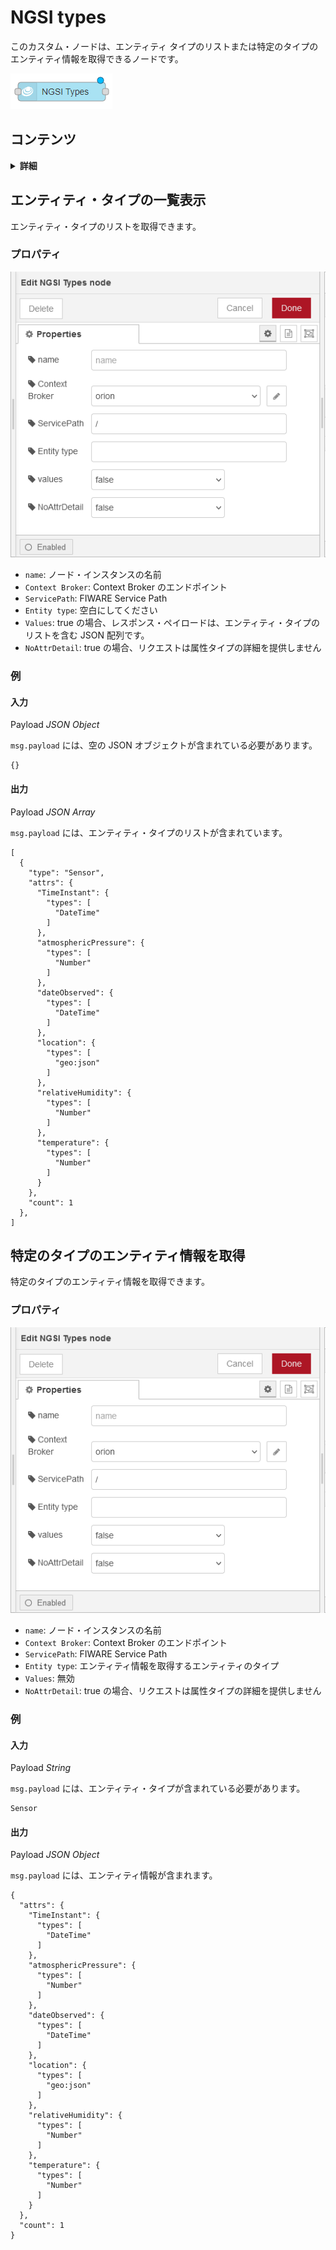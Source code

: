 # NGSI types

このカスタム・ノードは、エンティティ タイプのリストまたは特定のタイプのエンティティ情報を取得できるノードです。

![](https://raw.githubusercontent.com/lets-fiware/node-red-contrib-letsfiware-NGSI/gh-pages/images/types/types-01.png)

## コンテンツ

<details>
<summary><strong>詳細</strong></summary>

-   [エンティティ・タイプの一覧表示](#list-entity-types)
-   [特定のタイプのエンティティ情報を取得](#retrieve-entity-information-for-a-given-type)

</details>

<a name="list-entity-types"></a>

## エンティティ・タイプの一覧表示

エンティティ・タイプのリストを取得できます。

### プロパティ

![](https://raw.githubusercontent.com/lets-fiware/node-red-contrib-letsfiware-NGSI/gh-pages/images//types/types-02.png)

-   `name`: ノード・インスタンスの名前
-   `Context Broker`: Context Broker のエンドポイント
-   `ServicePath`: FIWARE Service Path
-   `Entity type`: 空白にしてください
-   `Values`: true の場合、レスポンス・ペイロードは、エンティティ・タイプのリストを含む JSON 配列です。
-   `NoAttrDetail`: true の場合、リクエストは属性タイプの詳細を提供しません

### 例

#### 入力 

Payload *JSON Object*

`msg.payload` には、空の JSON オブジェクトが含まれている必要があります。

```
{}
```

#### 出力

Payload *JSON Array*

`msg.payload` には、エンティティ・タイプのリストが含まれています。

```
[
  {
    "type": "Sensor",
    "attrs": {
      "TimeInstant": {
        "types": [
          "DateTime"
        ]
      },
      "atmosphericPressure": {
        "types": [
          "Number"
        ]
      },
      "dateObserved": {
        "types": [
          "DateTime"
        ]
      },
      "location": {
        "types": [
          "geo:json"
        ]
      },
      "relativeHumidity": {
        "types": [
          "Number"
        ]
      },
      "temperature": {
        "types": [
          "Number"
        ]
      }
    },
    "count": 1
  },
]
```

<a name="retrieve-entity-information-for-a-given-type"></a>

## 特定のタイプのエンティティ情報を取得

特定のタイプのエンティティ情報を取得できます。

### プロパティ

![](https://raw.githubusercontent.com/lets-fiware/node-red-contrib-letsfiware-NGSI/gh-pages/images/types/types-02.png)

-   `name`: ノード・インスタンスの名前
-   `Context Broker`: Context Broker のエンドポイント
-   `ServicePath`: FIWARE Service Path
-   `Entity type`: エンティティ情報を取得するエンティティのタイプ
-   `Values`: 無効
-   `NoAttrDetail`: true の場合、リクエストは属性タイプの詳細を提供しません

### 例

#### 入力

Payload  *String*

`msg.payload` には、エンティティ・タイプが含まれている必要があります。

```
Sensor
```

#### 出力

Payload *JSON Object*

`msg.payload` には、エンティティ情報が含まれます。

```
{
  "attrs": {
    "TimeInstant": {
      "types": [
        "DateTime"
      ]
    },
    "atmosphericPressure": {
      "types": [
        "Number"
      ]
    },
    "dateObserved": {
      "types": [
        "DateTime"
      ]
    },
    "location": {
      "types": [
        "geo:json"
      ]
    },
    "relativeHumidity": {
      "types": [
        "Number"
      ]
    },
    "temperature": {
      "types": [
        "Number"
      ]
    }
  },
  "count": 1
}
```
